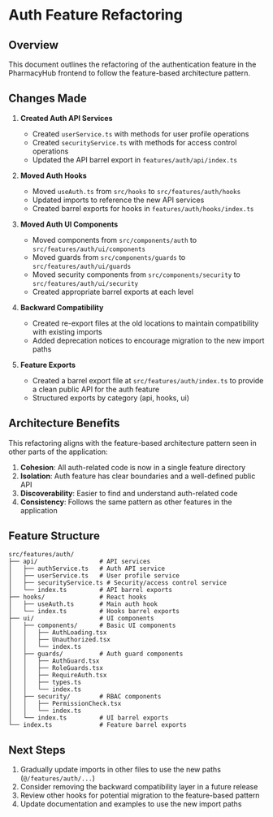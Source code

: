 # Auth Feature Refactoring

## Overview
This document outlines the refactoring of the authentication feature in the PharmacyHub frontend to follow the feature-based architecture pattern.

## Changes Made

1. **Created Auth API Services**
   - Created `userService.ts` with methods for user profile operations
   - Created `securityService.ts` with methods for access control operations
   - Updated the API barrel export in `features/auth/api/index.ts`

2. **Moved Auth Hooks**
   - Moved `useAuth.ts` from `src/hooks` to `src/features/auth/hooks`
   - Updated imports to reference the new API services
   - Created barrel exports for hooks in `features/auth/hooks/index.ts`

3. **Moved Auth UI Components**
   - Moved components from `src/components/auth` to `src/features/auth/ui/components`
   - Moved guards from `src/components/guards` to `src/features/auth/ui/guards`
   - Moved security components from `src/components/security` to `src/features/auth/ui/security`
   - Created appropriate barrel exports at each level

4. **Backward Compatibility**
   - Created re-export files at the old locations to maintain compatibility with existing imports
   - Added deprecation notices to encourage migration to the new import paths

5. **Feature Exports**
   - Created a barrel export file at `src/features/auth/index.ts` to provide a clean public API for the auth feature
   - Structured exports by category (api, hooks, ui)

## Architecture Benefits

This refactoring aligns with the feature-based architecture pattern seen in other parts of the application:

1. **Cohesion**: All auth-related code is now in a single feature directory
2. **Isolation**: Auth feature has clear boundaries and a well-defined public API
3. **Discoverability**: Easier to find and understand auth-related code
4. **Consistency**: Follows the same pattern as other features in the application

## Feature Structure

```
src/features/auth/
├── api/                 # API services
│   ├── authService.ts   # Auth API service
│   ├── userService.ts   # User profile service
│   ├── securityService.ts # Security/access control service
│   └── index.ts         # API barrel exports
├── hooks/               # React hooks
│   ├── useAuth.ts       # Main auth hook
│   └── index.ts         # Hooks barrel exports
├── ui/                  # UI components
│   ├── components/      # Basic UI components
│   │   ├── AuthLoading.tsx
│   │   ├── Unauthorized.tsx
│   │   └── index.ts
│   ├── guards/          # Auth guard components
│   │   ├── AuthGuard.tsx
│   │   ├── RoleGuards.tsx
│   │   ├── RequireAuth.tsx
│   │   ├── types.ts
│   │   └── index.ts
│   ├── security/        # RBAC components
│   │   ├── PermissionCheck.tsx
│   │   └── index.ts
│   └── index.ts         # UI barrel exports
└── index.ts             # Feature barrel exports
```

## Next Steps

1. Gradually update imports in other files to use the new paths (`@/features/auth/...`)
2. Consider removing the backward compatibility layer in a future release
3. Review other hooks for potential migration to the feature-based pattern
4. Update documentation and examples to use the new import paths
